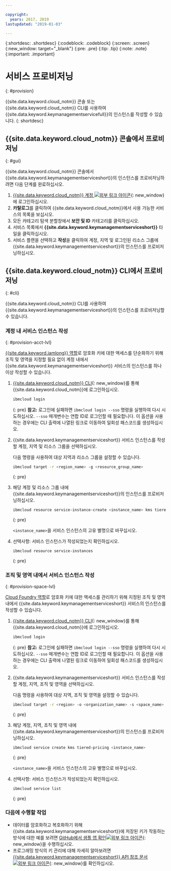 ```yaml
---

copyright:
  years: 2017, 2019
lastupdated: "2019-01-03"

---
```


{:shortdesc: .shortdesc}
{:codeblock: .codeblock}
{:screen: .screen}
{:new_window: target="_blank"}
{:pre: .pre}
{:tip: .tip}
{:note: .note}
{:important: .important}

# 서비스 프로비저닝
{: #provision}

{{site.data.keyword.cloud_notm}} 콘솔 또는 {{site.data.keyword.cloud_notm}} CLI를 사용하여 {{site.data.keyword.keymanagementservicefull}}의 인스턴스를 작성할 수 있습니다.
{: shortdesc}

## {{site.data.keyword.cloud_notm}} 콘솔에서 프로비저닝
{: #gui}

{{site.data.keyword.cloud_notm}} 콘솔에서 {{site.data.keyword.keymanagementserviceshort}}의 인스턴스를 프로비저닝하려면 다음 단계를 완료하십시오.

1. [{{site.data.keyword.cloud_notm}} 계정 ![외부 링크 아이콘](../../icons/launch-glyph.svg "외부 링크 아이콘")](https://{DomainName}){: new_window}에 로그인하십시오.
2. **카탈로그**를 클릭하여 {{site.data.keyword.cloud_notm}}에서 사용 가능한 서비스의 목록을 보십시오.
3. 모든 카테고리 탐색 분할창에서 **보안 및 ID** 카테고리를 클릭하십시오.
4. 서비스 목록에서 **{{site.data.keyword.keymanagementserviceshort}}** 타일을 클릭하십시오.
5. 서비스 플랜을 선택하고 **작성**을 클릭하여 계정, 지역 및 로그인된 리소스 그룹에 {{site.data.keyword.keymanagementserviceshort}}의 인스턴스를 프로비저닝하십시오.

## {{site.data.keyword.cloud_notm}} CLI에서 프로비저닝
{: #cli}

{{site.data.keyword.cloud_notm}} CLI를 사용하여 {{site.data.keyword.keymanagementserviceshort}}의 인스턴스를 프로비저닝할 수 있습니다. 

### 계정 내 서비스 인스턴스 작성
{: #provision-acct-lvl}

[{{site.data.keyword.iamlong}} 역할](/docs/iam/users_roles.html#iamusermanrol)로 암호화 키에 대한 액세스를 단순화하기 위해 조직 및 영역을 지정할 필요 없이 계정 내에서 {{site.data.keyword.keymanagementserviceshort}} 서비스의 인스턴스를 하나 이상 작성할 수 있습니다. 

1. [{{site.data.keyword.cloud_notm}} CLI](/docs/cli/index.html#overview){: new_window}를 통해 {{site.data.keyword.cloud_notm}}에 로그인하십시오.

    ```sh
    ibmcloud login 
    ```
    {: pre}
    **참고:** 로그인에 실패하면 `ibmcloud login --sso` 명령을 실행하여 다시 시도하십시오. `--sso` 매개변수는 연합 ID로 로그인할 때 필요합니다. 이 옵션을 사용하는 경우에는 CLI 출력에 나열된 링크로 이동하여 일회성 패스코드를 생성하십시오.

2. {{site.data.keyword.keymanagementserviceshort}} 서비스 인스턴스를 작성할 계정, 지역 및 리소스 그룹을 선택하십시오.

    다음 명령을 사용하여 대상 지역과 리소스 그룹을 설정할 수 있습니다.

    ```sh
    ibmcloud target -r <region_name> -g <resource_group_name>
    ```
    {: pre}

3. 해당 계정 및 리소스 그룹 내에 {{site.data.keyword.keymanagementserviceshort}}의 인스턴스를 프로비저닝하십시오.

    ```sh
    ibmcloud resource service-instance-create <instance_name> kms tiered-pricing
    ```
    {: pre}

    `<instance_name>`을 서비스 인스턴스의 고유 별명으로 바꾸십시오.

4. 선택사항: 서비스 인스턴스가 작성되었는지 확인하십시오.

    ```sh
    ibmcloud resource service-instances
    ```
    {: pre}

### 조직 및 영역 내에서 서비스 인스턴스 작성
{: #provision-space-lvl}

[Cloud Foundry 역할](/docs/iam/cfaccess.html)로 암호화 키에 대한 액세스를 관리하기 위해 지정된 조직 및 영역 내에서 {{site.data.keyword.keymanagementserviceshort}} 서비스의 인스턴스를 작성할 수 있습니다.  

1. [{{site.data.keyword.cloud_notm}} CLI](/docs/cli/index.html#overview){: new_window}를 통해 {{site.data.keyword.cloud_notm}}에 로그인하십시오.

    ```sh
    ibmcloud login 
    ```
    {: pre}
    **참고:** 로그인에 실패하면 `ibmcloud login --sso` 명령을 실행하여 다시 시도하십시오. `--sso` 매개변수는 연합 ID로 로그인할 때 필요합니다. 이 옵션을 사용하는 경우에는 CLI 출력에 나열된 링크로 이동하여 일회성 패스코드를 생성하십시오.

2. {{site.data.keyword.keymanagementserviceshort}} 서비스 인스턴스를 작성할 계정, 지역, 조직 및 영역을 선택하십시오.

    다음 명령을 사용하여 대상 지역, 조직 및 영역을 설정할 수 있습니다.

    ```sh
    ibmcloud target -r <region> -o <organization_name> -s <space_name>
    ```
    {: pre}

3. 해당 계정, 지역, 조직 및 영역 내에 {{site.data.keyword.keymanagementserviceshort}}의 인스턴스를 프로비저닝하십시오.

    ```sh
    ibmcloud service create kms tiered-pricing <instance_name>
    ```
    {: pre}

    `<instance_name>`을 서비스 인스턴스의 고유 별명으로 바꾸십시오.

4. 선택사항: 서비스 인스턴스가 작성되었는지 확인하십시오.

    ```sh
    ibmcloud service list
    ```
    {: pre}


### 다음에 수행할 작업

- 데이터를 암호화하고 복호화하기 위해 {{site.data.keyword.keymanagementserviceshort}}에 저장된 키가 작동하는 방식에 대한 예를 보려면 [GitHub에서 샘플 앱 확인![외부 링크 아이콘](../../icons/launch-glyph.svg "외부 링크 아이콘")](https://github.com/IBM-Bluemix/key-protect-helloworld-python){: new_window}을 수행하십시오.
- 프로그래밍 방식의 키 관리에 대해 자세히 알아보려면 [{{site.data.keyword.keymanagementserviceshort}} API 참조 문서 ![외부 링크 아이콘](../../icons/launch-glyph.svg "외부 링크 아이콘")](https://{DomainName}/apidocs/key-protect){: new_window}를 확인하십시오.
